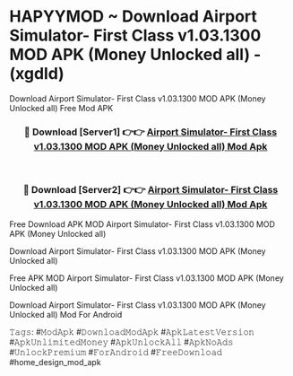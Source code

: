 # HAPYYMOD ~ Download Airport Simulator- First Class v1.03.1300 MOD APK (Money Unlocked all) - (xgdld)
Download Airport Simulator- First Class v1.03.1300 MOD APK (Money Unlocked all) Free Mod APK

<div align="center">
<h3>🔴 Download [Server1] 👉👉 <a href="https://apk-comot.site?title=Airport_Simulator-_First_Class_v1.03.1300_MOD_APK_(Money_Unlocked_all)">Airport Simulator- First Class v1.03.1300 MOD APK (Money Unlocked all) Mod Apk</a></h3><br>

<h3>🔴 Download [Server2] 👉👉 <a href="https://apk-comot.site?title=Airport_Simulator-_First_Class_v1.03.1300_MOD_APK_(Money_Unlocked_all)">Airport Simulator- First Class v1.03.1300 MOD APK (Money Unlocked all) Mod Apk</a></h3>
</div>


Free Download APK MOD Airport Simulator- First Class v1.03.1300 MOD APK (Money Unlocked all)

Download Airport Simulator- First Class v1.03.1300 MOD APK (Money Unlocked all) 

Free APK MOD Airport Simulator- First Class v1.03.1300 MOD APK (Money Unlocked all) 

Download Airport Simulator- First Class v1.03.1300 MOD APK (Money Unlocked all) Mod For Android

𝚃𝚊𝚐𝚜: #𝙼𝚘𝚍𝙰𝚙𝚔 #𝙳𝚘𝚠𝚗𝚕𝚘𝚊𝚍𝙼𝚘𝚍𝙰𝚙𝚔 #𝙰𝚙𝚔𝙻𝚊𝚝𝚎𝚜𝚝𝚅𝚎𝚛𝚜𝚒𝚘𝚗 #𝙰𝚙𝚔𝚄𝚗𝚕𝚒𝚖𝚒𝚝𝚎𝚍𝙼𝚘𝚗𝚎𝚢 #𝙰𝚙𝚔𝚄𝚗𝚕𝚘𝚌𝚔𝙰𝚕𝚕 #𝙰𝚙𝚔𝙽𝚘𝙰𝚍𝚜 #𝚄𝚗𝚕𝚘𝚌𝚔𝙿𝚛𝚎𝚖𝚒𝚞𝚖 #𝙵𝚘𝚛𝙰𝚗𝚍𝚛𝚘𝚒𝚍 #𝙵𝚛𝚎𝚎𝙳𝚘𝚠𝚗𝚕𝚘𝚊𝚍 #home_design_mod_apk